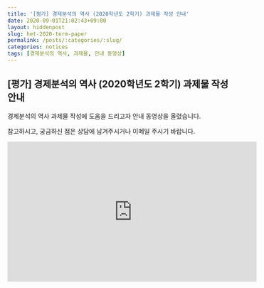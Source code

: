 ```yaml
---
title: '[평가] 경제분석의 역사 (2020학년도 2학기) 과제물 작성 안내'
date: 2020-09-01T21:02:43+09:00
layout: hiddenpost
slug: het-2020-term-paper
permalink: /posts/:categories/:slug/
categories: notices
tags: [경제분석의 역사, 과제물, 안내 동영상]
---
```

## [평가] 경제분석의 역사 (2020학년도 2학기) 과제물 작성 안내

경제분석의 역사 과제물 작성에 도움을 드리고자 안내 동영상을 올렸습니다.

참고하시고, 궁금하신 점은 상담에 남겨주시거나 이메일 주시기 바랍니다.

<iframe width="560" height="315" src="https://www.youtube.com/embed/3PN8lUj4vzQ" frameborder="0" allow="accelerometer; autoplay; encrypted-media; gyroscope; picture-in-picture" allowfullscreen></iframe>
